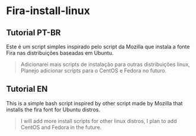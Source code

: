 # Fira-install-linux

## Tutorial PT-BR

Este é um script simples inspirado pelo script da Mozilla que instala a fonte Fira nas distribuições baseadas em Ubuntu.

> Adicionarei mais scripts de instalação para outras distribuições linux,
> Planejo adicionar scripts para o CentOS e Fedora no futuro.

## Tutorial EN

This is a simple bash script inspired by other script made by Mozilla that installs the fira font for Ubuntu distros.

> I will add more install scripts for other linux distros,
> I plan to add CentOS and Fedora in the future.
